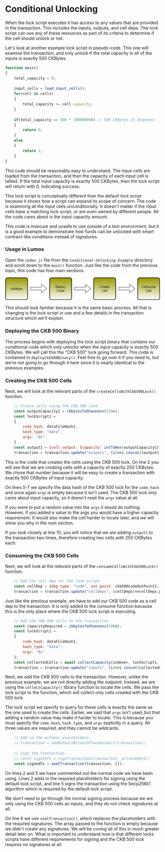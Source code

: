 # Conditional Unlocking

When the lock script executes it has access to any values that are provided in the transaction. This includes the inputs, outputs, and cell deps. The lock script can use any of these resources as part of its criteria to determine if the cell should unlock or not.

Let's look at another example lock script in pseudo-code. This one will examine the transaction, and only unlock if the total capacity in all of the inputs is exactly 500 CKBytes.

```javascript
function main()
{
    total_capacity = 0;
    
    input_cells = load_input_cells();
    for(cell in cells)
    {
        total_capacity += cell.capacity;
    }

    if(total_capacity == 500 * 100000000) // 500 CKBytes in Shannons
    {
        return 0;
    }
    else
    {
        return 1;
    }
}
```



This code should be reasonably easy to understand. The input cells are loaded from the transaction, and then the capacity of each input cell is tallied. If the total input capacity is exactly 500 CKBytes, then the lock script will return with 0, indicating success.

This lock script is conceptually different than the default lock script because it shows how a script can expand its scope of concern. The code is examining all the input cells unconditionally. It doesn't matter if the input cells have a matching lock script, or are even owned by different people. All the code cares about is the input capacity amount.

This code is insecure and unsafe to use outside of a test environment, but it is a good example to demonstrate how funds can be unlocked with smart contract-like conditions instead of signatures.

### Usage in Lumos

Open the `index.js` file from the `Conditional-Unlocking-Example` directory and scroll down to the `main()` function. Just like the code from the previous topic, this code has four main sections.

![](../.gitbook/assets/example-flow.png)

This should look familiar because it is the same basic process. All that is changing is the lock script in use and a few details in the transaction structure which we'll explain.

### Deploying the CKB 500 Binary

The process begins with deploying the lock script binary that contains our conditional code which only unlocks when the input capacity is exactly 500 CKBytes. We will call this the "CKB 500" lock going forward. This code is contained in `deployCkb500Binary()`. Feel free to go over it if you need to, but we're not going to go through it here since it is nearly identical to the previous examples.

### Creating the CKB 500 Cells

Next, we will look at the relevant parts of the `createCellsWithCkb500Lock()` function.

```javascript
	// Create cells using the CKB 500 lock.
	const outputCapacity1 = ckbytesToShannons(250n);
	const lockScript1 =
	{
		code_hash: dataFileHash1,
		hash_type: "data",
		args: "0x"
	}
	const output1 = {cell_output: {capacity: intToHex(outputCapacity1), lock: lockScript1, type: null}, data: "0x"};
	transaction = transaction.update("outputs", (i)=>i.concat([output1, output1]));
```

This is the code that creates the cells using the CKB 500 lock. On line 2 you will see that we are creating cells with a capacity of exactly 250 CKBytes. We chose that number because it will be easy to create a transaction with exactly 500 CKBytes of input capacity.

On lines 5-7 we specify the data hash of the CKB 500 lock for the `code_hash` and once again `args` is empty because it isn't used. The CKB 500 lock only cares about input capacity, so it doesn't read the `args` value at all.

If you were to put a random value into the `args` it would do nothing. However, if you added a value to the args you would have a higher capacity requirement. It would also make the cell harder to locate later, and we will show you why in the next section.

If you look closely at line 10, you will notice that we are adding `output1` to the transaction two times, therefore creating two cells with 250 CKBytes each.

### Consuming the CKB 500 Cells

Next, we will look at the relevant parts of the `consumeCellsWithCkb500Lock()` function.

```javascript
	// Add the cell dep for the lock script.
	const cellDep = {dep_type: "code", out_point: ckb500CodeOutPoint};
	transaction = transaction.update("cellDeps", (cellDeps)=>cellDeps.push(cellDep));
```

Just like the previous example, we have to add our CKB 500 code as a cell dep to the transaction. It is only added to the consume function because this is the only place where the CKB 500 lock script is executing.

```javascript
	// Add the CKB 500 cells to the transaction. 
	const capacityRequired = ckbytesToShannons(500n);
	const lockScript1 =
	{
		code_hash: dataFileHash1,
		hash_type: "data",
		args: "0x"
	};
	const collectedCells = await collectCapacity(indexer, lockScript1, capacityRequired);
	transaction = transaction.update("inputs", (i)=>i.concat(collectedCells.inputCells));
```

Next, we add the CKB 500 cells to the transaction. However, unlike the previous example, we are not directly adding the outpoint. Instead, we are using the `collectCapacity()` library function to locate the cells. We pass the lock script to the function, which will collect only cells created with the CKB 500 lock.

The lock script we specify to query for these cells is exactly the same as the one used to create the cells. Earlier, we said that `args` isn't used, but that adding a random value may make it harder to locate. This is because you must specify the `code_hash`, `hash_type`, and `args` explicitly in a query. All three values are required, and they cannot be wildcards.

```javascript
	// Add in the witness placeholders.
	// transaction = addDefaultWitnessPlaceholders(transaction);

	// Sign the transaction.
	// const signedTx = signTransaction(transaction, privateKey1);
	const signedTx = sealTransaction(transaction, []);
```

On lines 2 and 5 we have commented out the normal code we have been using. Lines 2 adds in the required placeholders for signing using the default lock script, and line 5 signs the transaction using the Secp256k1 algorithm which is required by the default lock script.

We don't need to go through the normal signing process because we are only using the CKB 500 cells as inputs, and they do not check signatures at all.

On line 6 we use `sealTransaction()`, which replaces the placeholders with the required signatures. The array passed to the function is empty because we didn't create any signatures. We will be coving all of this in much greater detail later on. What is important to understand now is that different locks scripts have different requirements for signing and the CKB 500 lock requires no signatures at all. 






